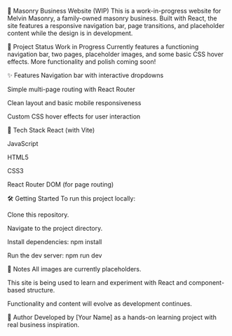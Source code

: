 🧱 Masonry Business Website (WIP)
This is a work-in-progress website for Melvin Masonry, a family-owned masonry business. Built with React, the site features a responsive navigation bar, page transitions, and placeholder content while the design is in development.

🚧 Project Status
Work in Progress
Currently features a functioning navigation bar, two pages, placeholder images, and some basic CSS hover effects. More functionality and polish coming soon!

✨ Features
Navigation bar with interactive dropdowns

Simple multi-page routing with React Router

Clean layout and basic mobile responsiveness

Custom CSS hover effects for user interaction

🧰 Tech Stack
React (with Vite)

JavaScript

HTML5

CSS3

React Router DOM (for page routing)

🛠️ Getting Started
To run this project locally:

Clone this repository.

Navigate to the project directory.

Install dependencies:
npm install

Run the dev server:
npm run dev


📌 Notes
All images are currently placeholders.

This site is being used to learn and experiment with React and component-based structure.

Functionality and content will evolve as development continues.

👷 Author
Developed by [Your Name] as a hands-on learning project with real business inspiration.